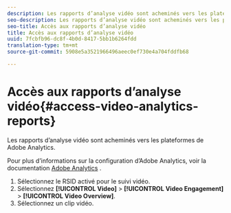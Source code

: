 ```yaml
---
description: Les rapports d’analyse vidéo sont acheminés vers les plateformes de Adobe Analytics.
seo-description: Les rapports d’analyse vidéo sont acheminés vers les plateformes de Adobe Analytics.
seo-title: Accès aux rapports d’analyse vidéo
title: Accès aux rapports d’analyse vidéo
uuid: 7fcbfb96-dc8f-4b0d-8417-5bb1b6264fdd
translation-type: tm+mt
source-git-commit: 5908e5a3521966496aeec0ef730e4a704fddfb68

---
```



# Accès aux rapports d’analyse vidéo{#access-video-analytics-reports}

Les rapports d’analyse vidéo sont acheminés vers les plateformes de Adobe Analytics.

Pour plus d’informations sur la configuration d’Adobe Analytics, voir la documentation [Adobe Analytics](https://microsite.omniture.com/t2/help/en_US/reference/) .
1. Sélectionnez le RSID activé pour le suivi vidéo.
1. Sélectionnez **[!UICONTROL Video]** > **[!UICONTROL Video Engagement]** > **[!UICONTROL Video Overview]**.
1. Sélectionnez un clip vidéo.
